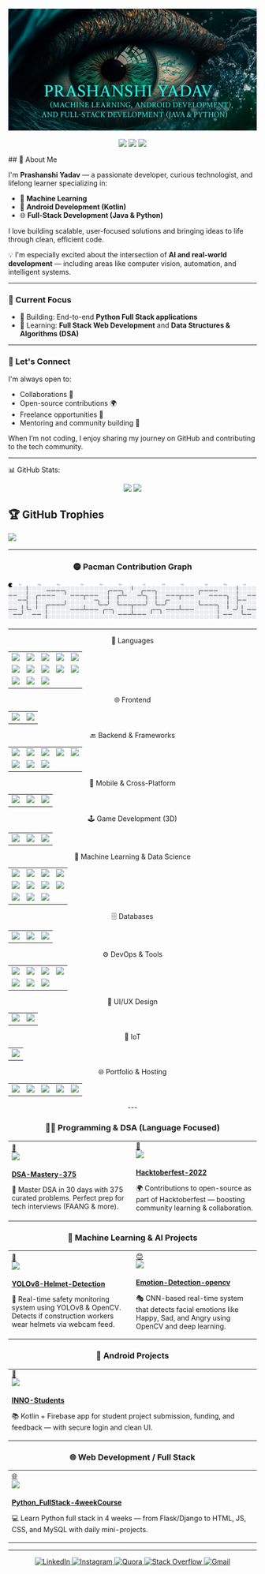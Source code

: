 <p align="center">
  <img src="https://github.com/prashanshi11/prashanshi11/blob/main/image/profile2.png" />
</p>

<p align="center">
  <img src="https://badges.pufler.dev/years/prashanshi11"/> 
  <img src="https://badges.pufler.dev/repos/prashanshi11"/>
  <img src="https://badges.pufler.dev/commits/monthly/prashanshi11"/>
</p>
## 🚀 About Me

I'm **Prashanshi Yadav** — a passionate developer, curious technologist, and lifelong learner specializing in:

- 🤖 **Machine Learning**
- 📱 **Android Development (Kotlin)**
- 🌐 **Full-Stack Development (Java & Python)**

I love building scalable, user-focused solutions and bringing ideas to life through clean, efficient code.

💡 I'm especially excited about the intersection of **AI and real-world development** — including areas like computer vision, automation, and intelligent systems.

---

### 🎯 Current Focus

- 🔭 Building: End-to-end **Python Full Stack applications**
- 🌱 Learning: **Full Stack Web Development** and **Data Structures & Algorithms (DSA)**

---

### 🤝 Let's Connect

I'm always open to:
- Collaborations 🤝
- Open-source contributions 🌍
- Freelance opportunities 💼
- Mentoring and community building 💬

When I’m not coding, I enjoy sharing my journey on GitHub and contributing to the tech community.


---

📊 GitHub Stats:
<p align="center">
  <img src="https://github-readme-stats.vercel.app/api?username=prashanshi11&show_icons=true&theme=github_dark" />
  <img src="https://github-readme-streak-stats.herokuapp.com/?user=prashanshi11&theme=github-dark-blue" />
</p>

## 🏆 GitHub Trophies
![](https://github-profile-trophy.vercel.app/?username=prashanshi11&theme=radical&no-frame=false&no-bg=true&margin-w=4)

<div align="center">

<div align="center">

---

### 🟡 Pacman Contribution Graph

<picture>
  <source media="(prefers-color-scheme: dark)" srcset="https://raw.githubusercontent.com/prashanshi11/prashanshi11/output/pacman-contribution-graph-dark.svg">
  <img alt="Pacman contribution graph" src="https://raw.githubusercontent.com/prashanshi11/prashanshi11/output/pacman-contribution-graph.svg">
</picture>

---

🧠 Languages
<table> <tr> <td><img src="https://img.shields.io/badge/c-%2300599C.svg?style=for-the-badge&logo=c&logoColor=white"/></td> <td><img src="https://img.shields.io/badge/c++-%2300599C.svg?style=for-the-badge&logo=c%2B%2B&logoColor=white"/></td> <td><img src="https://img.shields.io/badge/java-%23ED8B00.svg?style=for-the-badge&logo=openjdk&logoColor=white"/></td> <td><img src="https://img.shields.io/badge/kotlin-%237F52FF.svg?style=for-the-badge&logo=kotlin&logoColor=white"/></td> <td><img src="https://img.shields.io/badge/python-3670A0?style=for-the-badge&logo=python&logoColor=ffdd54"/></td> </tr> <tr> <td><img src="https://img.shields.io/badge/javascript-%23323330.svg?style=for-the-badge&logo=javascript&logoColor=%23F7DF1E"/></td> <td><img src="https://img.shields.io/badge/typescript-%23007ACC.svg?style=for-the-badge&logo=typescript&logoColor=white"/></td> <td><img src="https://img.shields.io/badge/html5-%23E34F26.svg?style=for-the-badge&logo=html5&logoColor=white"/></td> <td><img src="https://img.shields.io/badge/css3-%231572B6.svg?style=for-the-badge&logo=css3&logoColor=white"/></td> <td><img src="https://img.shields.io/badge/SQL-025E8C?style=for-the-badge&logo=sqlite&logoColor=white"/></td> </tr> <tr> <td><img src="https://img.shields.io/badge/shell-%23121011.svg?style=for-the-badge&logo=gnu-bash&logoColor=white"/></td> <td><img src="https://img.shields.io/badge/R-276DC3?style=for-the-badge&logo=r&logoColor=white"/></td> <td><img src="https://img.shields.io/badge/dart-%230175C2.svg?style=for-the-badge&logo=dart&logoColor=white"/></td> </tr> </table>
🌐 Frontend
<table> <tr> <td><img src="https://img.shields.io/badge/angular-%23DD0031.svg?style=for-the-badge&logo=angular&logoColor=white"/></td> <td><img src="https://img.shields.io/badge/bootstrap-%238511FA.svg?style=for-the-badge&logo=bootstrap&logoColor=white"/></td> </tr> </table>
🔙 Backend & Frameworks
<table> <tr> <td><img src="https://img.shields.io/badge/flask-%23000.svg?style=for-the-badge&logo=flask&logoColor=white"/></td> <td><img src="https://img.shields.io/badge/django-%23092E20.svg?style=for-the-badge&logo=django&logoColor=white"/></td> <td><img src="https://img.shields.io/badge/spring-%236DB33F.svg?style=for-the-badge&logo=spring&logoColor=white"/></td> <td><img src="https://img.shields.io/badge/Hibernate-59666C?style=for-the-badge&logo=Hibernate&logoColor=white"/></td> <td><img src="https://img.shields.io/badge/Apache%20Maven-C71A36?style=for-the-badge&logo=Apache%20Maven&logoColor=white"/></td> </tr> <tr> <td><img src="https://img.shields.io/badge/Apache%20Airflow-017CEE?style=for-the-badge&logo=Apache%20Airflow&logoColor=white"/></td> <td><img src="https://img.shields.io/badge/API--Gateway-4285F4?style=for-the-badge&logo=google-cloud&logoColor=white"/></td> <td><img src="https://img.shields.io/badge/JWT-000000?style=for-the-badge&logo=JSON%20web%20tokens&logoColor=white"/></td> </tr> </table>
📱 Mobile & Cross-Platform
<table> <tr> <td><img src="https://img.shields.io/badge/android%20studio-3DDC84?style=for-the-badge&logo=android-studio&logoColor=white"/></td> <td><img src="https://img.shields.io/badge/Flutter-%2302569B.svg?style=for-the-badge&logo=Flutter&logoColor=white"/></td> <td><img src="https://img.shields.io/badge/firebase-%23039BE5.svg?style=for-the-badge&logo=firebase"/></td> </tr> </table>
🕹️ Game Development (3D)
<table> <tr> <td><img src="https://img.shields.io/badge/unreal%20engine-000000?style=for-the-badge&logo=unrealengine&logoColor=white"/></td> <td><img src="https://img.shields.io/badge/Blueprints-%23121011.svg?style=for-the-badge&logoColor=blue"/></td> <td><img src="https://img.shields.io/badge/c++-%2300599C.svg?style=for-the-badge&logo=c%2B%2B&logoColor=white"/></td> </tr> </table>
🤖 Machine Learning & Data Science
<table> <tr> <td><img src="https://img.shields.io/badge/TensorFlow-%23FF6F00.svg?style=for-the-badge&logo=TensorFlow&logoColor=white"/></td> <td><img src="https://img.shields.io/badge/Keras-%23D00000.svg?style=for-the-badge&logo=Keras&logoColor=white"/></td> <td><img src="https://img.shields.io/badge/PyTorch-%23EE4C2C.svg?style=for-the-badge&logo=PyTorch&logoColor=white"/></td> <td><img src="https://img.shields.io/badge/scikit--learn-%23F7931E.svg?style=for-the-badge&logo=scikit-learn&logoColor=white"/></td> </tr> <tr> <td><img src="https://img.shields.io/badge/pandas-%23150458.svg?style=for-the-badge&logo=pandas&logoColor=white"/></td> <td><img src="https://img.shields.io/badge/numpy-%23013243.svg?style=for-the-badge&logo=numpy&logoColor=white"/></td> <td><img src="https://img.shields.io/badge/Matplotlib-%23ffffff.svg?style=for-the-badge&logo=Matplotlib&logoColor=black"/></td> <td><img src="https://img.shields.io/badge/Plotly-%233F4F75.svg?style=for-the-badge&logo=plotly&logoColor=white"/></td> </tr> <tr> <td><img src="https://img.shields.io/badge/opencv-%23white.svg?style=for-the-badge&logo=opencv&logoColor=white"/></td> <td><img src="https://img.shields.io/badge/SciPy-%230C55A5.svg?style=for-the-badge&logo=scipy&logoColor=%white"/></td> <td><img src="https://img.shields.io/badge/mlflow-%23d9ead3.svg?style=for-the-badge&logo=numpy&logoColor=blue"/></td> </tr> </table>
🗄️ Databases
<table> <tr> <td><img src="https://img.shields.io/badge/mysql-4479A1.svg?style=for-the-badge&logo=mysql&logoColor=white"/></td> <td><img src="https://img.shields.io/badge/postgresql-%23336791.svg?style=for-the-badge&logo=postgresql&logoColor=white"/></td> <td><img src="https://img.shields.io/badge/Oracle-F80000?style=for-the-badge&logo=oracle&logoColor=white"/></td> </tr> </table>
⚙️ DevOps & Tools
<table> <tr> <td><img src="https://img.shields.io/badge/git-%23F05033.svg?style=for-the-badge&logo=git&logoColor=white"/></td> <td><img src="https://img.shields.io/badge/github-%23121011.svg?style=for-the-badge&logo=github&logoColor=white"/></td> <td><img src="https://img.shields.io/badge/Postman-FF6C37?style=for-the-badge&logo=postman&logoColor=white"/></td> <td><img src="https://img.shields.io/badge/docker-%230db7ed.svg?style=for-the-badge&logo=docker&logoColor=white"/></td> </tr> <tr> <td><img src="https://img.shields.io/badge/apache%20kafka-231F20?style=for-the-badge&logo=apachekafka&logoColor=white"/></td> <td><img src="https://img.shields.io/badge/RabbitMQ-FF6600?style=for-the-badge&logo=rabbitmq&logoColor=white"/></td> <td><img src="https://img.shields.io/badge/VS%20Code-007ACC?style=for-the-badge&logo=visual-studio-code&logoColor=white"/></td> </tr> </table>
🎨 UI/UX Design
<table> <tr> <td><img src="https://img.shields.io/badge/figma-%23F24E1E.svg?style=for-the-badge&logo=figma&logoColor=white"/></td> <td><img src="https://img.shields.io/badge/Canva-%2300C4CC.svg?style=for-the-badge&logo=Canva&logoColor=white"/></td> </tr> </table>
🔌 IoT
<table> <tr> <td><img src="https://img.shields.io/badge/-Arduino-00979D?style=for-the-badge&logo=Arduino&logoColor=white"/></td> </tr> </table>
🌐 Portfolio & Hosting
<table> <tr> <td><img src="https://img.shields.io/badge/GitHub%20Pages-222222?style=for-the-badge&logo=github&logoColor=white"/></td> <td><img src="https://img.shields.io/badge/Netlify-00C7B7?style=for-the-badge&logo=netlify&logoColor=white"/></td> <td><img src="https://img.shields.io/badge/Vercel-000000?style=for-the-badge&logo=vercel&logoColor=white"/></td> <td><img src="https://img.shields.io/badge/SEO-4285F4?style=for-the-badge&logo=google&logoColor=white"/></td> <td><img src="https://img.shields.io/badge/Responsive--Design-00C853?style=for-the-badge&logo=responsive&logoColor=white"/></td> </tr> </table>
---


### 🧑‍💻 Programming & DSA (Language Focused)

<table>
<tr>

<!-- DSA Mastery -->
<td width="47%">
<a href="https://github.com/prashanshi11/DSA-Mastery-375" target="_blank">
🧠<br>
<img src="https://img.shields.io/badge/DSA--Mastery-30--Days-blueviolet?style=for-the-badge&logo=leetcode"><br><br>
<b>DSA-Mastery-375</b>
</a>
<p>🚀 Master DSA in 30 days with 375 curated problems. Perfect prep for tech interviews (FAANG & more).</p>
</td>

<!-- Hacktoberfest -->
<td width="47%">
<a href="https://github.com/prashanshi11/Hacktoberfest-2022" target="_blank">
🍁<br>
<img src="https://img.shields.io/badge/Hacktoberfest-Contribution-blue?style=for-the-badge&logo=github"><br><br>
<b>Hacktoberfest-2022</b>
</a>
<p>🌍 Contributions to open-source as part of Hacktoberfest — boosting community learning & collaboration.</p>
</td>

</tr>
</table>



### 🤖 Machine Learning & AI Projects

<table>
<tr>

<!-- YOLO Helmet -->
<td width="47%">
<a href="https://github.com/prashanshi11/YOLOv8-Helmet-Detection" target="_blank">
🦺<br>
<img src="https://img.shields.io/badge/Helmet--Detection-YOLOv8-green?style=for-the-badge&logo=opencv"><br><br>
<b>YOLOv8-Helmet-Detection</b>
</a>
<p>🎯 Real-time safety monitoring system using YOLOv8 & OpenCV. Detects if construction workers wear helmets via webcam feed.</p>
</td>

<!-- Emotion Detection -->
<td width="47%">
<a href="https://github.com/prashanshi11/Emotion-Detection-opencv" target="_blank">
😊<br>
<img src="https://img.shields.io/badge/Emotion--Detection-Live--Face--Tracking-ff69b4?style=for-the-badge&logo=face-recognition"><br><br>
<b>Emotion-Detection-opencv</b>
</a>
<p>🎭 CNN-based real-time system that detects facial emotions like Happy, Sad, and Angry using OpenCV and deep learning.</p>
</td>

</tr>
</table>



### 📱 Android Projects

<table>
<tr>

<!-- INNO Students -->
<td width="47%">
<a href="https://github.com/prashanshi11/INNO-Students" target="_blank">
📲<br>
<img src="https://img.shields.io/badge/INNO--Students-Android--App-brightgreen?style=for-the-badge&logo=android"><br><br>
<b>INNO-Students</b>
</a>
<p>📚 Kotlin + Firebase app for student project submission, funding, and feedback — with secure login and clean UI.</p>
</td>

</tr>
</table>



### 🌐 Web Development / Full Stack

<table>
<tr>

<!-- Python Full Stack -->
<td width="47%">
<a href="https://github.com/prashanshi11/Python_FullStack-4weekCourse" target="_blank">
🌐<br>
<img src="https://img.shields.io/badge/Python--FullStack-4--Weeks-orange?style=for-the-badge&logo=python"><br><br>
<b>Python_FullStack-4weekCourse</b>
</a>
<p>💻 Learn Python full stack in 4 weeks — from Flask/Django to HTML, JS, CSS, and MySQL with daily mini-projects.</p>
</td>

</tr>
</table>

</div>

---
<p align="center">
  <a href="https://linkedin.com/in/prashanshiyadav">
    <img src="https://img.shields.io/badge/LinkedIn-blue?logo=linkedin" alt="LinkedIn"/>
  </a>
  <a href="https://instagram.com/">
    <img src="https://img.shields.io/badge/Instagram-%23E4405F.svg?logo=instagram" alt="Instagram"/>
  </a>
  <a href="https://quora.com/">
    <img src="https://img.shields.io/badge/Quora-red?logo=quora" alt="Quora"/>
  </a>
  <a href="https://stackoverflow.com/users/yourid">
    <img src="https://img.shields.io/badge/StackOverflow-FE7A16?logo=stack-overflow" alt="Stack Overflow"/>
  </a>
  <a href="mailto:prashanshiy@gmail.com">
    <img src="https://img.shields.io/badge/Gmail-D14836?logo=gmail" alt="Gmail"/>
  </a>
</p>
